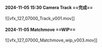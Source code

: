#### 2024-11-05 15:30 Camera Track ==完成==
![[vfx_127_07000_Track_v001.mov]]

#### 2024-11-05 Matchmove ==WIP==
![[vfx_127_07000_Matchmove_wip_v003.mov]]

